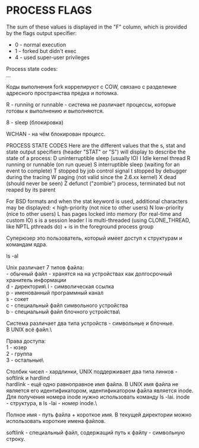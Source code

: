 # PROCESS FLAGS
The sum of these values is displayed in the "F" column, which is provided by the flags output specifier:
* 0 - normal execution
* 1 - forked but didn't exec
* 4 - used super-user privileges

Process state codes:\
...

Коды выполнения fork коррелируют с COW, связано с разделение адресного пространства предка и потомка.

R - running or runnable - система не различает процессы, которые готовы к выполнению и выполняются.

8 - sleep (блокировка)

WCHAN - на чём блокирован процесс.

PROCESS STATE CODES
Here are the different values that the s, stat and state output specifiers (header "STAT" or "S") will display to describe the state of a process:
    D    uninterruptible sleep (usually IO)
    I    Idle kernel thread
    R    running or runnable (on run queue)
    S    interruptible sleep (waiting for an event to complete)
    T    stopped by job control signal
    t    stopped by debugger during the tracing
    W    paging (not valid since the 2.6.xx kernel)
    X    dead (should never be seen)
    Z    defunct ("zombie") process, terminated but not reaped by its parent

For BSD formats and when the stat keyword is used, additional characters may be displayed:
    <    high-priority (not nice to other users)
    N    low-priority (nice to other users)
    L    has pages locked into memory (for real-time and custom IO)
    s    is a session leader
    l    is multi-threaded (using CLONE_THREAD, like NPTL pthreads do)
    +    is in the foreground process group

Суперюзер это пользователь, который имеет доступ к структурам и командам ядра.

ls -al

Unix различает 7 типов файла:\
\- обычный файл - хранятся на на устройствах как долгосрочный хранитель информации\
d - директория\ 
l - символическая ссылка\
p - именованный программный канал\
s - сокет\
c - специальный файл символьного устройства\
b - специальный файл блочного устройства\

Система различает два типа устройств - символьные и блочные.\
В UNIX всё файл.\

Права доступа:\
1 - юзер\
2 - группа\
3 - остальные\

Столбик чисел - хардлинки, UNIX поддерживает два типа линков - softlink и hardlind\
hardlink - ещё одно равноправное имя файла. В UNIX имя файла не является его идентификатором, идентификатором файла является inode. Для получения номера inode нужно использовать команду ls -lai. inode - структура, в ls -lai - номер inode.\

Полное имя - путь файла + короткое имя. В текущей директории можно использовать короткие имена файлов.

softlink - специальный файл, содержащий путь к файлу - символьную строку.